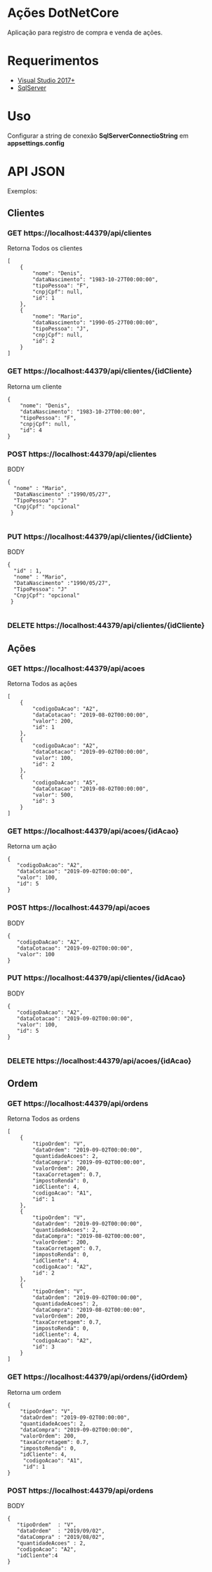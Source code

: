 # Ações DotNetCore
Aplicação para registro de compra e venda de ações. 

#  Requerimentos

- [Visual Studio 2017+](https://visualstudio.microsoft.com/pt-br/vs/)
- [SqlServer](https://www.microsoft.com/pt-br/sql-server/sql-server-downloads)

# Uso

Configurar a string de conexão **SqlServerConnectioString** em **appsettings.config**

# API JSON

Exemplos:

## Clientes
### GET https://localhost:44379/api/clientes
Retorna Todos os clientes
```
[
    {
        "nome": "Denis",
        "dataNascimento": "1983-10-27T00:00:00",
        "tipoPessoa": "F",
        "cnpjCpf": null,
        "id": 1
    },
    {
        "nome": "Mario",
        "dataNascimento": "1990-05-27T00:00:00",
        "tipoPessoa": "J",
        "cnpjCpf": null,
        "id": 2
    }
]
```
### GET https://localhost:44379/api/clientes/{idCliente}
Retorna um cliente
```
{
    "nome": "Denis",
    "dataNascimento": "1983-10-27T00:00:00",
    "tipoPessoa": "F",
    "cnpjCpf": null,
    "id": 4
}
```
### POST https://localhost:44379/api/clientes
BODY 
```
{
  "nome" : "Mario",
  "DataNascimento" :"1990/05/27",
  "TipoPessoa": "J"
  "CnpjCpf": "opcional"
 }
  
```

### PUT https://localhost:44379/api/clientes/{idCliente}
BODY 
```
{
  "id" : 1,
  "nome" : "Mario",
  "DataNascimento" :"1990/05/27",
  "TipoPessoa": "J"
  "CnpjCpf": "opcional"
 }
  
```

### DELETE https://localhost:44379/api/clientes/{idCliente}


## Ações
### GET https://localhost:44379/api/acoes
Retorna Todos as ações
```
[
    {
        "codigoDaAcao": "A2",
        "dataCotacao": "2019-08-02T00:00:00",
        "valor": 200,
        "id": 1
    },
    {
        "codigoDaAcao": "A2",
        "dataCotacao": "2019-09-02T00:00:00",
        "valor": 100,
        "id": 2
    },
    {
        "codigoDaAcao": "A5",
        "dataCotacao": "2019-08-02T00:00:00",
        "valor": 500,
        "id": 3
    }
]
```
### GET https://localhost:44379/api/acoes/{idAcao}
Retorna um ação
```
{
   "codigoDaAcao": "A2",
   "dataCotacao": "2019-09-02T00:00:00",
   "valor": 100,
   "id": 5
}
```
### POST https://localhost:44379/api/acoes
BODY 
```
{
   "codigoDaAcao": "A2",
   "dataCotacao": "2019-09-02T00:00:00",
   "valor": 100
}  
```

### PUT https://localhost:44379/api/clientes/{idAcao}
BODY 
```
{
   "codigoDaAcao": "A2",
   "dataCotacao": "2019-09-02T00:00:00",
   "valor": 100,
   "id": 5
}  
  
```

### DELETE https://localhost:44379/api/acoes/{idAcao}


## Ordem
### GET https://localhost:44379/api/ordens
Retorna Todos as ordens
```
[
    {
        "tipoOrdem": "V",
        "dataOrdem": "2019-09-02T00:00:00",
        "quantidadeAcoes": 2,
        "dataCompra": "2019-09-02T00:00:00",
        "valorOrdem": 200,
        "taxaCorretagem": 0.7,
        "impostoRenda": 0,
        "idCliente": 4,
        "codigoAcao": "A1",
        "id": 1
    },
    {
        "tipoOrdem": "V",
        "dataOrdem": "2019-09-02T00:00:00",
        "quantidadeAcoes": 2,
        "dataCompra": "2019-08-02T00:00:00",
        "valorOrdem": 200,
        "taxaCorretagem": 0.7,
        "impostoRenda": 0,
        "idCliente": 4,
        "codigoAcao": "A2",
        "id": 2
    },
    {
        "tipoOrdem": "V",
        "dataOrdem": "2019-09-02T00:00:00",
        "quantidadeAcoes": 2,
        "dataCompra": "2019-08-02T00:00:00",
        "valorOrdem": 200,
        "taxaCorretagem": 0.7,
        "impostoRenda": 0,
        "idCliente": 4,
        "codigoAcao": "A2",
        "id": 3
    }
]
```

### GET https://localhost:44379/api/ordens/{idOrdem}
Retorna um ordem
```
{
    "tipoOrdem": "V",
    "dataOrdem": "2019-09-02T00:00:00",
    "quantidadeAcoes": 2,
    "dataCompra": "2019-09-02T00:00:00",
    "valorOrdem": 200,
    "taxaCorretagem": 0.7,
    "impostoRenda": 0,
    "idCliente": 4,
     "codigoAcao": "A1",
     "id": 1
}
```
### POST https://localhost:44379/api/ordens
BODY 
```
{
   "tipoOrdem"  : "V",
   "dataOrdem"  : "2019/09/02",
   "dataCompra" : "2019/08/02",
   "quantidadeAcoes" : 2,
   "codigoAcao": "A2",
   "idCliente":4
}
```
